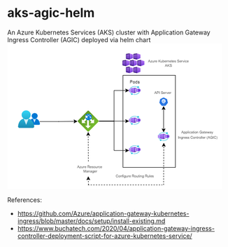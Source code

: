 # aks-agic-helm
An Azure Kubernetes Services (AKS) cluster with Application Gateway Ingress Controller (AGIC) deployed via helm chart
![1ingress.png](/1ingress.png)

References:
- https://github.com/Azure/application-gateway-kubernetes-ingress/blob/master/docs/setup/install-existing.md
- https://www.buchatech.com/2020/04/application-gateway-ingress-controller-deployment-script-for-azure-kubernetes-service/
